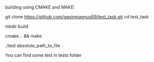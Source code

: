 building using CMAKE and MAKE:

git clone https://github.com/gavinmagnus69/test_task.git
cd test_task 

mkdir build

cmake .. && make

./test absolute_path_to_file

You can find some test in tests folder






